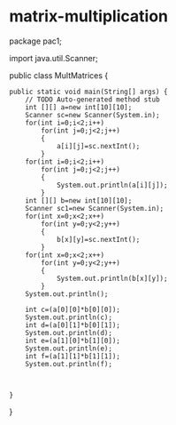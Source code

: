 # matrix-multiplication
package pac1;

import java.util.Scanner;

public class MultMatrices {

	public static void main(String[] args) {
		// TODO Auto-generated method stub
		int [][] a=new int[10][10];
		Scanner sc=new Scanner(System.in);
		for(int i=0;i<2;i++)
			for(int j=0;j<2;j++)
			{
				a[i][j]=sc.nextInt();
			}
		for(int i=0;i<2;i++)
			for(int j=0;j<2;j++)
			{
				System.out.println(a[i][j]);
			}
		int [][] b=new int[10][10];
		Scanner sc1=new Scanner(System.in);
		for(int x=0;x<2;x++)
			for(int y=0;y<2;y++)
			{
				b[x][y]=sc.nextInt();
			}
		for(int x=0;x<2;x++)
			for(int y=0;y<2;y++)
			{
				System.out.println(b[x][y]);
			}
		System.out.println();
		
		int c=(a[0][0]*b[0][0]);
		System.out.println(c);
	    int d=(a[0][1]*b[0][1]);
		System.out.println(d);
		int e=(a[1][0]*b[1][0]);
		System.out.println(e);
		int f=(a[1][1]*b[1][1]);
		System.out.println(f);
		
		

	}

}
